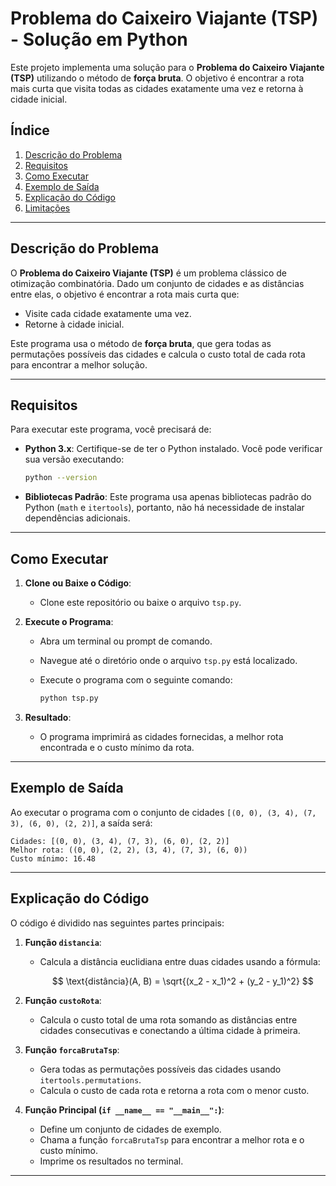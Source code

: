 # Problema do Caixeiro Viajante (TSP) - Solução em Python

Este projeto implementa uma solução para o **Problema do Caixeiro Viajante (TSP)** utilizando o método de **força bruta**. O objetivo é encontrar a rota mais curta que visita todas as cidades exatamente uma vez e retorna à cidade inicial.

## Índice

1. [Descrição do Problema](#descrição-do-problema)
2. [Requisitos](#requisitos)
3. [Como Executar](#como-executar)
4. [Exemplo de Saída](#exemplo-de-saída)
5. [Explicação do Código](#explicação-do-código)
6. [Limitações](#limitações)

---

## Descrição do Problema

O **Problema do Caixeiro Viajante (TSP)** é um problema clássico de otimização combinatória. Dado um conjunto de cidades e as distâncias entre elas, o objetivo é encontrar a rota mais curta que:

- Visite cada cidade exatamente uma vez.
- Retorne à cidade inicial.

Este programa usa o método de **força bruta**, que gera todas as permutações possíveis das cidades e calcula o custo total de cada rota para encontrar a melhor solução.

---

## Requisitos

Para executar este programa, você precisará de:

- **Python 3.x**: Certifique-se de ter o Python instalado. Você pode verificar sua versão executando:

    ```bash
    python --version
    ```

- **Bibliotecas Padrão**: Este programa usa apenas bibliotecas padrão do Python (`math` e `itertools`), portanto, não há necessidade de instalar dependências adicionais.

---

## Como Executar

1. **Clone ou Baixe o Código**:
   - Clone este repositório ou baixe o arquivo `tsp.py`.

2. **Execute o Programa**:
   - Abra um terminal ou prompt de comando.
   - Navegue até o diretório onde o arquivo `tsp.py` está localizado.
   - Execute o programa com o seguinte comando:

     ```bash
     python tsp.py
     ```

3. **Resultado**:
   - O programa imprimirá as cidades fornecidas, a melhor rota encontrada e o custo mínimo da rota.

---

## Exemplo de Saída

Ao executar o programa com o conjunto de cidades `[(0, 0), (3, 4), (7, 3), (6, 0), (2, 2)]`, a saída será:

```
Cidades: [(0, 0), (3, 4), (7, 3), (6, 0), (2, 2)]
Melhor rota: ((0, 0), (2, 2), (3, 4), (7, 3), (6, 0))
Custo mínimo: 16.48
```

---

## Explicação do Código

O código é dividido nas seguintes partes principais:

1. **Função `distancia`**:
   - Calcula a distância euclidiana entre duas cidades usando a fórmula:
   
     $$
     \text{distância}(A, B) = \sqrt{(x_2 - x_1)^2 + (y_2 - y_1)^2}
     $$

2. **Função `custoRota`**:
   - Calcula o custo total de uma rota somando as distâncias entre cidades consecutivas e conectando a última cidade à primeira.

3. **Função `forcaBrutaTsp`**:
   - Gera todas as permutações possíveis das cidades usando `itertools.permutations`.
   - Calcula o custo de cada rota e retorna a rota com o menor custo.

4. **Função Principal (`if __name__ == "__main__":`)**:
   - Define um conjunto de cidades de exemplo.
   - Chama a função `forcaBrutaTsp` para encontrar a melhor rota e o custo mínimo.
   - Imprime os resultados no terminal.

---